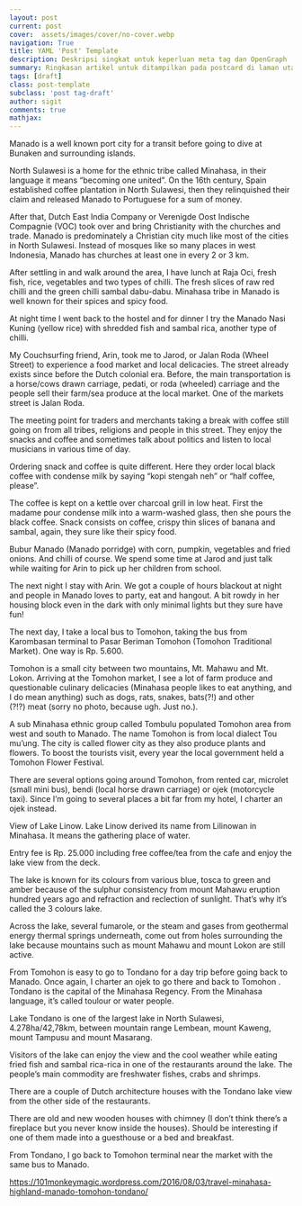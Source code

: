 ```yaml
---
layout: post
current: post
cover:  assets/images/cover/no-cover.webp
navigation: True
title: YAML 'Post' Template
description: Deskripsi singkat untuk keperluan meta tag dan OpenGraph
summary: Ringkasan artikel untuk ditampilkan pada postcard di laman utama, topik, dan artikel terkait.
tags: [draft]
class: post-template
subclass: 'post tag-draft'
author: sigit
comments: true
mathjax:
---
```


Manado is a well known port city for a transit before going to dive at Bunaken and surrounding islands.

North Sulawesi is a home for the ethnic tribe called Minahasa, in their language it means “becoming one united”.  On the 16th century, Spain established coffee plantation in North Sulawesi, then they relinquished their claim and released Manado to Portuguese for a sum of money.

After that,  Dutch East India Company or Verenigde Oost Indische Compagnie (VOC) took over and bring Christianity with the churches and trade. Manado is predominately a Christian city much like most of the cities in North Sulawesi. Instead of mosques like so many places in west Indonesia, Manado has churches at least one in every 2 or 3 km.

After settling in and walk around the area, I have lunch at Raja Oci, fresh fish, rice, vegetables and two types of chilli. The fresh slices of raw red chilli and the green chilli sambal dabu-dabu. Minahasa tribe in Manado is well known for their spices and spicy food.

At night time I went back to the hostel and for dinner I try the Manado Nasi Kuning (yellow rice) with shredded fish and sambal rica, another type of chilli.

My Couchsurfing friend, Arin, took me to Jarod, or Jalan Roda (Wheel Street) to experience a food market and local delicacies. The street already exists since before the Dutch colonial era. Before, the main transportation is a horse/cows drawn carriage, pedati, or roda (wheeled) carriage and the people sell their farm/sea produce at the local market. One of the markets street is Jalan Roda.

The meeting point for traders and merchants taking a break with coffee still going on from all tribes, religions and people in this street. They enjoy the snacks and coffee and sometimes talk about politics and listen to local musicians in various time of day.

Ordering snack and coffee is quite different. Here they order local black coffee with condense milk by saying “kopi stengah neh” or “half coffee, please”.

The coffee is kept on a kettle over charcoal grill in low heat. First the madame pour condense milk into a warm-washed glass, then she pours the black coffee. Snack consists on coffee, crispy thin slices of banana and sambal, again, they sure like their spicy food.

Bubur Manado (Manado porridge) with corn, pumpkin, vegetables and fried onions. And chilli of course. We spend some time at Jarod and just talk while waiting for Arin to pick up her children from school.

The next night I stay with Arin. We got a couple of hours blackout at night and people in Manado loves to party, eat and hangout. A bit rowdy in her housing block even in the dark with only minimal lights but they sure have fun!

The next day, I take a local bus to Tomohon, taking the bus from Karombasan terminal to Pasar Beriman Tomohon (Tomohon Traditional Market). One way is Rp. 5.600.

Tomohon is a small city between two mountains, Mt. Mahawu and Mt. Lokon. Arriving at the Tomohon market, I see a lot of farm produce and questionable culinary delicacies (Minahasa people likes to eat anything, and I do mean anything) such as dogs, rats, snakes, bats(?!) and other (?!?) meat (sorry no photo, because ugh. Just no.).

A sub Minahasa ethnic group called Tombulu populated Tomohon area from west and south to Manado. The name Tomohon is from local dialect Tou mu’ung. The city is called flower city as they also produce plants and flowers. To boost the tourists visit, every year the local government held a Tomohon Flower Festival.

There are several options going around Tomohon, from rented car, microlet (small mini bus), bendi (local horse drawn carriage) or ojek (motorcycle taxi). Since I’m going to several places a bit far from my hotel, I charter an ojek instead. 

View of Lake Linow. Lake Linow derived its name from Lilinowan in Minahasa. It means the gathering place of water.

Entry fee is Rp. 25.000 including free coffee/tea from the cafe and enjoy the lake view from the deck.

The lake is known for its colours from various blue, tosca to green and amber because of the sulphur consistency from mount Mahawu eruption hundred years ago and refraction and reclection of sunlight. That’s why it’s called the 3 colours lake.

Across the lake, several fumarole, or the steam and gases from geothermal energy thermal springs underneath, come out from holes surrounding the lake because mountains such as mount Mahawu and mount Lokon are still active.

From Tomohon is easy to go to Tondano for a day trip before going back to Manado. Once again, I charter an ojek to go there and back to Tomohon . Tondano is the capital of the Minahasa Regency. From the Minahasa language, it’s called toulour or water people.

Lake Tondano is one of the largest lake in North Sulawesi, 4.278ha/42,78km, between mountain range Lembean, mount Kaweng, mount Tampusu and mount Masarang.

Visitors of the lake can enjoy the view and the cool weather while eating fried fish and sambal rica-rica in one of the restaurants around the lake. The people’s main commodity are freshwater fishes, crabs and shrimps.

There are a couple of Dutch architecture houses with the Tondano lake view from the other side of the restaurants.

There are old and new wooden houses with chimney (I don’t think there’s a fireplace but you never know inside the houses). Should be interesting if one of them made into a guesthouse or a bed and breakfast.

From Tondano, I go back to Tomohon terminal near the market with the same bus to Manado.

https://101monkeymagic.wordpress.com/2016/08/03/travel-minahasa-highland-manado-tomohon-tondano/